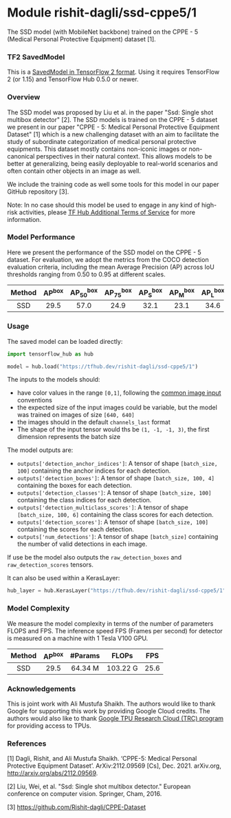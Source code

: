 # Module rishit-dagli/ssd-cppe5/1

The SSD model (with MobileNet backbone) trained on the CPPE - 5 (Medical Personal Protective Equipment) dataset [1].

<!-- task: image-object-detection -->
<!-- network-architecture: ssd -->
<!-- dataset: cppe-5 -->
<!-- fine-tunable: false -->
<!-- license: apache-2.0 -->
<!-- format: saved_model_2 -->
<!-- asset-path: https://storage.googleapis.com/cppe-5/trained_models/ssd/tf_ssd.tar.gz -->

### TF2 SavedModel
This is a [SavedModel in TensorFlow 2 format](https://www.tensorflow.org/hub/tf2_saved_model). Using it requires TensorFlow 2 (or 1.15) and TensorFlow Hub 0.5.0 or newer.

### Overview
The SSD model was proposed by Liu et al. in the paper "Ssd: Single shot multibox detector" [2]. The SSD models is trained on the CPPE - 5 dataset we present in our paper "CPPE - 5: Medical Personal Protective Equipment Dataset" [1] which is a new challenging dataset with an aim to facilitate the study of subordinate categorization of medical personal protective equipments. This dataset mostly contains non-iconic images or non-canonical perspectives in their natural context. This allows models to be better at generalizing, being easily deployable to real-world scenarios and often contain other objects in an image as well.

We include the training code as well some tools for this model in our paper GitHub repository [3].

Note: In no case should this model be used to engage in any kind of high-risk activities, please [TF Hub Additional Terms of Service](https://tfhub.dev/terms#hra) for more information.

### Model Performance
Here we present the performance of the SSD model on the CPPE - 5 dataset. For evaluation, we adopt the metrics from the COCO detection evaluation criteria, including the mean Average Precision (AP) across IoU thresholds ranging from 0.50 to 0.95 at different scales.

|   Method    | AP<sup>box</sup> | AP<sub>50</sub><sup>box</sup> | AP<sub>75</sub><sup>box</sup> | AP<sub>S</sub><sup>box</sup> | AP<sub>M</sub><sup>box</sup> | AP<sub>L</sub><sup>box</sup> |
| :---------: | :--------------: | :---------------------------: | :---------------------------: | :--------------------------: | :--------------------------: | :--------------------------: |
| SSD |       29.5       |              57.0             |              24.9             |             32.1             |             23.1             |             34.6             |

### Usage
The saved model can be loaded directly:

```py
import tensorflow_hub as hub

model = hub.load("https://tfhub.dev/rishit-dagli/ssd-cppe5/1")
```

The inputs to the models should:

- have color values in the range `[0,1]`, following the [common image input](https://www.tensorflow.org/hub/common_signatures/images#input) conventions
- the expected size of the input images could be variable, but the model was trained on images of size `[640, 640]`
- the images should in the default `channels_last` format
- The shape of the input tensor would ths be `(1, -1, -1, 3)`, the first dimension represents the batch size

The model outputs are:

- `outputs['detection_anchor_indices']`: A tensor of shape `[batch_size, 100]` containing the anchor indices for each detection.
- `outputs['detection_boxes']`: A tensor of shape `[batch_size, 100, 4]` containing the boxes for each detection.
- `outputs['detection_classes']`: A tensor of shape `[batch_size, 100]` containing the class indices for each detection.
- `outputs['detection_multiclass_scores']`: A tensor of shape `[batch_size, 100, 6]` containing the class scores for each detection.
- `outputs['detection_scores']`: A tensor of shape `[batch_size, 100]` containing the scores for each detection.
- `outputs['num_detections']`: A tensor of shape `[batch_size]` containing the number of valid detections in each image.

If use be the model also outputs the `raw_detection_boxes` and `raw_detection_scores` tensors.

It can also be used within a KerasLayer:

```py
hub_layer = hub.KerasLayer("https://tfhub.dev/rishit-dagli/ssd-cppe5/1")
```

### Model Complexity
We measure the model complexity in terms of the number of parameters FLOPS and FPS. The inference speed FPS (Frames per second) for detector is measured on a machine with 1 Tesla V100 GPU.

|          Method           |      AP<sup>box</sup>      | #Params  |   FLOPs   | FPS  |
|:-------------------------:|:--------------------------:|:--------:|:---------:|:----:|
|        SSD        |            29.5            | 64.34 M  | 103.22 G  | 25.6 |

### Acknowledgements

This is joint work with Ali Mustufa Shaikh. The authors would like to thank Google for supporting this work by providing Google Cloud credits. The authors would also like to thank [Google TPU Research Cloud (TRC) program](https://sites.research.google/trc) for providing access to TPUs.

### References

[1] Dagli, Rishit, and Ali Mustufa Shaikh. ‘CPPE-5: Medical Personal Protective Equipment Dataset’. ArXiv:2112.09569 [Cs], Dec. 2021. arXiv.org, http://arxiv.org/abs/2112.09569.

[2] Liu, Wei, et al. "Ssd: Single shot multibox detector." European conference on computer vision. Springer, Cham, 2016.

[3] https://github.com/Rishit-dagli/CPPE-Dataset